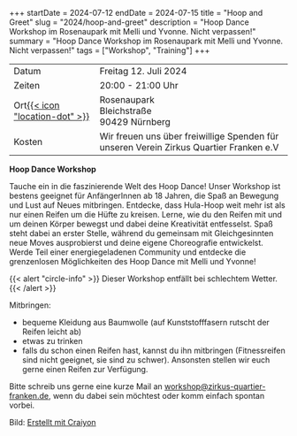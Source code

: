 +++
startDate = 2024-07-12
endDate = 2024-07-15
title = "Hoop and Greet"
slug =  "2024/hoop-and-greet"
description = "Hoop Dance Workshop im Rosenaupark mit Melli und Yvonne. Nicht verpassen!"
summary = "Hoop Dance Workshop im Rosenaupark mit Melli und Yvonne. Nicht verpassen!"
tags = ["Workshop", "Training"]
+++

|||
|---|---|
|Datum|Freitag 12. Juli 2024|
|Zeiten| 20:00 - 21:00 Uhr|
|Ort[{{< icon "location-dot" >}}](https://maps.app.goo.gl/RKGDhhzNH1Dth8WU7)|Rosenaupark<br>Bleichstraße<br>90429 Nürnberg|
|Kosten|Wir freuen uns über freiwillige Spenden für unseren Verein Zirkus Quartier Franken e.V|

**Hoop Dance Workshop**   

Tauche ein in die faszinierende Welt des Hoop Dance! Unser Workshop ist
bestens geeignet für AnfängerInnen ab 18 Jahren, die Spaß an Bewegung
und Lust auf Neues mitbringen. Entdecke, dass Hula-Hoop weit mehr ist
als nur einen Reifen um die Hüfte zu kreisen. Lerne, wie du den Reifen
mit und um deinen Körper bewegst und dabei deine Kreativität
entfesselst. Spaß steht dabei an erster Stelle, während du gemeinsam mit
Gleichgesinnten neue Moves ausprobierst und deine eigene Choreografie
entwickelst. Werde Teil einer energiegeladenen Community und entdecke
die grenzenlosen Möglichkeiten des Hoop Dance mit Melli und Yvonne!

{{< alert "circle-info" >}}
Dieser Workshop entfällt bei schlechtem Wetter.
{{< /alert >}}

Mitbringen: 
- bequeme Kleidung aus Baumwolle (auf Kunststofffasern rutscht
der Reifen leicht ab)
- etwas zu trinken
- falls du schon einen Reifen hast, kannst du ihn mitbringen (Fitnessreifen sind nicht geeignet, sie
sind zu schwer). Ansonsten stellen wir euch gerne einen Reifen zur Verfügung.

Bitte schreib uns gerne eine kurze Mail an workshop@zirkus-quartier-franken.de, wenn du dabei sein möchtest
oder komm einfach spontan vorbei.




Bild: [Erstellt mit Craiyon](https://www.craiyon.com/)